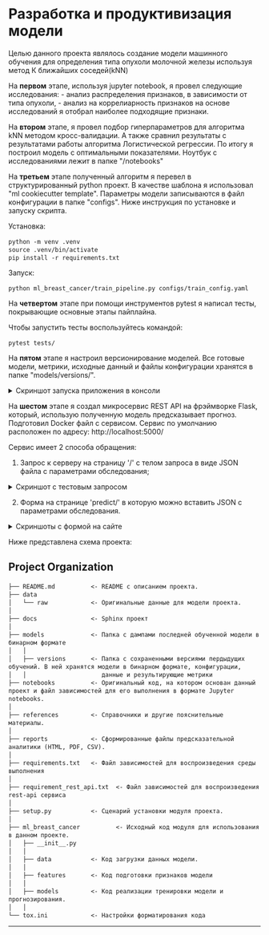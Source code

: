 Разработка и продуктивизация модели
==============================

Целью данного проекта являлось создание модели машинного обучения для определения типа опухоли молочной железы используя метод К ближайших соседей(kNN)

На **первом** этапе, используя jupyter notebook, я провел следующие исследования:
    - анализ распределения признаков, в зависимости от типа опухоли,
    - анализ на коррелиарность признаков
на основе исследований я отобрал наиболее подходящие признаки.

На **втором** этапе, я провел подбор гиперпараметров для алгоритма kNN методом кросс-валидации. А также сравнил результаты с результатами работы алгоритма Логистической регрессии.
По итогу я построил модель с оптимальными показателями. Ноутбук с исследованиями лежит в папке "/notebooks"

На **третьем** этапе полученный алгоритм я перевел в структурированный python проект. В качестве шаблона я использовал "ml cookiecutter template". Параметры модели записываются в файл конфигурации в папке "configs".
Ниже инструкция по установке и запуску скрипта. 

Установка: 
~~~
python -m venv .venv
source .venv/bin/activate
pip install -r requirements.txt
~~~
Запуск:
~~~
python ml_breast_cancer/train_pipeline.py configs/train_config.yaml
~~~

На **четвертом** этапе при помощи инструментов pytest я написал тесты, покрывающие основные этапы пайплайна. 

Чтобы запустить тесты воспользуйтесь командой:
~~~
pytest tests/
~~~

На **пятом** этапе я настроил версионирование моделей. Все готовые модели, метрики, исходные данный и файлы конфигурации хранятся в папке "models/versions/".<br>
<details><summary>Скриншот запуска приложения в консоли</summary><br>

   ![](https://github.com/FaradG11/breast_cancer_wisconsin_ml/blob/main/screenshots/%D0%A1%D0%BD%D0%B8%D0%BC%D0%BE%D0%BA%20%D1%8D%D0%BA%D1%80%D0%B0%D0%BD%D0%B0%202022-07-14%20205919.png)
</details>

На **шестом** этапе я создал микросервис REST API на фрэймворке Flask, который, использую полученную модель предсказывает прогноз. Подготовил Docker файл с сервисом. 
Сервис по умолчанию расположен по адресу: http://localhost:5000/

Сервис имеет 2 способа обращения:
1) Запрос к серверу на страницу '/' с телом запроса в виде JSON файла с параметрами обследования;<br>
<details><summary>Скриншот с тестовым запросом</summary><br>

   ![](https://github.com/FaradG11/breast_cancer_wisconsin_ml/blob/main/screenshots/%D0%A1%D0%BD%D0%B8%D0%BC%D0%BE%D0%BA%20%D1%8D%D0%BA%D1%80%D0%B0%D0%BD%D0%B0%202022-07-14%20015919.png)
</details>

2) Форма на странице 'predict/' в которую можно вставить JSON с параметрами обследования.<br>
<details><summary>Скриншоты с формой на сайте</summary><br>

![](https://github.com/FaradG11/breast_cancer_wisconsin_ml/blob/main/screenshots/%D0%A1%D0%BD%D0%B8%D0%BC%D0%BE%D0%BA%20%D1%8D%D0%BA%D1%80%D0%B0%D0%BD%D0%B0%202022-07-14%20015222.png)
![](https://github.com/FaradG11/breast_cancer_wisconsin_ml/blob/main/screenshots/%D0%A1%D0%BD%D0%B8%D0%BC%D0%BE%D0%BA%20%D1%8D%D0%BA%D1%80%D0%B0%D0%BD%D0%B0%202022-07-14%20015123.png)
</details>


Ниже представлена схема проекта:

Project Organization
------------

   
    ├── README.md          <- README с описанием проекта.
    ├── data
    │   └── raw            <- Оригинальные данные для модели проекта.
    │
    ├── docs               <- Sphinx проект
    │ 
    ├── models             <- Папка с дампами последней обученной модели в бинарном формате
    │   │    
    │   ├── versions       <- Папка с сохраненными версиями пердыдущих обучений. В ней хранятся модели в бинарном формате, конфигурации,         
    │   │                     данные и результирующие метрики
    ├── notebooks          <- Оригинальный код, на котором основан данный проект и файл зависимостей для его выполнения в формате Jupyter notebooks.
    │
    ├── references         <- Справочники и другие пояснительные материалы.
    │
    ├── reports            <- Сформированные файлы предсказательной аналитики (HTML, PDF, CSV).
    │
    ├── requirements.txt   <- Файл зависимостей для воспроизведения среды выполнения
    │                         
    ├── requirement_rest_api.txt  <- Файл зависимостей для воспроизведения rest-api сервиса    
    │
    ├── setup.py           <- Сценарий установки модуля проекта.
    │
    ├── ml_breast_cancer          <- Исходный код модуля для использования в данном проекте.
    │   ├── __init__.py    
    │   │
    │   ├── data           <- Код загрузки данных модели.
    │   │
    │   ├── features       <- Код подготовки признаков модели 
    │   │
    │   ├── models         <- Код реализации тренировки модели и прогнозирования.
    │   │
    └── tox.ini            <- Настройки форматирования кода


--------

